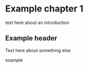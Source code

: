 # Example chapter 1

text here about an introduction

## Example header

Text here about something else

example
